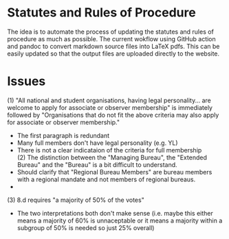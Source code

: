 # Statutes and Rules of Procedure 

The idea is to automate the process of updating the statutes and rules of procedure as much as possible. The current wokflow using GitHub action and pandoc to convert markdown source files into LaTeX pdfs. This can be easily updated so that the output files are uploaded directly to the website.

# Issues 

(1) "All national and student organisations, having legal personality... are welcome to apply for associate or observer membership" is immediately followed by "Organisations that do not fit the above criteria may also apply for associate or observer membership."
  - The first paragraph is redundant 
  - Many full members don't have legal personality (e.g. YL) 
  - There is not a clear indicataion of the criteria for full membership  
(2) The distinction between the "Managing Bureau", the "Extended Bureau" and the "Bureau" is a bit difficult to understand. 
  - Should clarify that "Regional Bureau Members" are bureau members with a regional mandate and not members of regional bureaus.
  - 

(3) 8.d requires "a majority of 50% of the votes" 
  - The two interpretations both don't make sense (i.e. maybe this either means a majority of 60% is unnaceptable or it means a majority within a subgroup of 50% is needed so just 25% overall)
